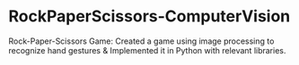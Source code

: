 # RockPaperScissors-ComputerVision
 Rock-Paper-Scissors Game: Created a game using image processing to recognize hand gestures &amp; Implemented it in Python with relevant libraries. 
